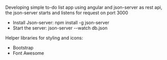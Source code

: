 Developing simple to-do list app using angular and json-server as rest api, the json-server starts and listens for request on port 3000
<ul>
  <li>Install Json-server: npm install -g json-server</li>
  <li>Start the server: json-server --watch db.json</li>
</ul>

Helper libraries for styling and icons:
<ul>
  <li>Bootstrap</li>
  <li>Font Awesome</li>
</ul>
